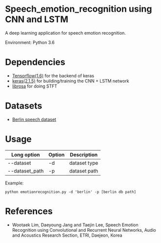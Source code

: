 # Speech_emotion_recognition using CNN and LSTM

A deep learning application for speech emotion recognition.

Environment: Python 3.6

# Dependencies

- [Tensorflow(1.6)](https://github.com/tensorflow/tensorflow/tree/r1.6) for the backend of keras
- [keras(2.1.5)](https://github.com/keras-team/keras) for building/training the CNN + LSTM network
- [librosa](https://github.com/RayanWang/librosa) for doing STFT

# Datasets

- [Berlin speech dataset](http://emodb.bilderbar.info/download/)

# Usage

Long option | Option | Description
----------- | ------ | -----------
--dataset | -d | dataset type
--dataset_path | -p | dataset path

Example:

    python emotionrecognition.py -d 'berlin' -p [berlin db path]

# References

- Wootaek Lim, Daeyoung Jang and Taejin Lee, Speech Emotion Recognition using Convolutional and Recurrent Neural Networks, Audio and Acoustics Research Section, ETRI, Daejeon, Korea
